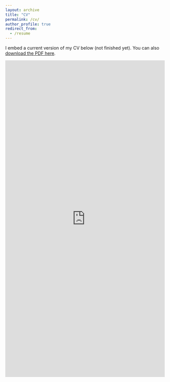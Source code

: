 ```yaml
---
layout: archive
title: "CV"
permalink: /cv/
author_profile: true
redirect_from:
  - /resume
---
```


I embed a current version of my CV below (not finished yet). You can also [download the PDF here](/files/cv-test.pdf).

<iframe src="https://haoxintu.github.io/files/cv-test.pdf" class="gde-frame" style="height: 1000px; width: 100%; border: none;" scrolling="yes"></iframe>


<!--  
{% include base_path %}

Education
======
* Ph.D in Computer Science, at Singapore Management University, 2020.8 -
* Ph.D in Software Engineering, at Dalian University of Technology, 2019.9 -
* M.S. in Software Engineering, at Dalian University of Technology, 2017.9 - 2019.6.
* B.S. in Electronic Information Engineering, at Northeast Forestry University, 2013.9 - 2017.6.

Work experience
======
* Summer 2018: Software Development Engineer
  * Huawei Technologies Co., Ltd
  * Duties included: Android JNI developing


Skills
======
* Skill 1
* Skill 2
  * Sub-skill 2.1
  * Sub-skill 2.2
  * Sub-skill 2.3
* Skill 3


Publications
======
  <ul>{% for post in site.publications %}
    {% include archive-single-cv.html %}
  {% endfor %}</ul>
  
Talks
======
  <ul>{% for post in site.talks %}
    {% include archive-single-talk-cv.html %}
  {% endfor %}</ul>
  
Teaching
======
  <ul>{% for post in site.teaching %}
    {% include archive-single-cv.html %}
  {% endfor %}</ul>
  
Service and leadership
======
* Currently signed in to 43 different slack teams

-->
